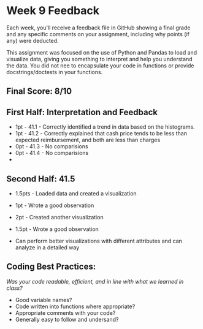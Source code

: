 # Week 9 Feedback
Each week, you'll receive a feedback file in GitHub showing a final grade and any specific comments on your assignment, including why points (if any) were deducted.

This assignment was focused on the use of Python and Pandas to load and visualize data, giving you something to interpret and help you understand the data. You did not nee to encapsulate your code in functions or provide docstrings/doctests in your functions.


## Final Score: 8/10


## First Half: Interpretation and Feedback
* 1pt - 41.1 - Correctly identified a trend in data based on the histograms.
* 1pt - 41.2 - Correctly explained that cash price tends to be less than expected reimbursement, and both are less than charges
* 0pt - 41.3 - No comparisions
* 0pt - 41.4 - No comparisions
* 
## Second Half: 41.5
* 1.5pts - Loaded data and created a visualization
* 1pt - Wrote a good observation
* 2pt - Created another visualization
* 1.5pt - Wrote a good observation

* Can perform better visualizations with different attributes and can analyze in a detailed way


## Coding Best Practices:
_Was your code readable, efficient, and in line with what we learned in class?_
* Good variable names?
* Code written into functions where appropriate?
* Appropriate comments with your code?
* Generally easy to follow and undersand?
